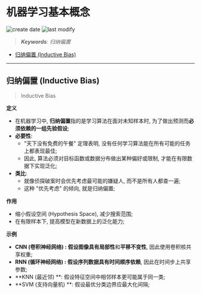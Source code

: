 机器学习基本概念
===
<!--START_SECTION:badge-->
![create date](https://img.shields.io/static/v1?label=create%20date&message=2025-09-03&label_color=gray&color=lightsteelblue&style=flat-square)
![last modify](https://img.shields.io/static/v1?label=last%20modify&message=2025-09-19%2004%3A11%3A35&label_color=gray&color=thistle&style=flat-square)
<!--END_SECTION:badge-->
<!--info
date: 2025-09-03 14:40:39
top: false
draft: false
hidden: true
level: 0
tags: [ml]
-->

<!--START_SECTION:keywords-->
> ***Keywords**: 归纳偏置*
<!--END_SECTION:keywords-->

<!--START_SECTION:paper_title-->
<!--END_SECTION:paper_title-->

<!--START_SECTION:toc-->
- [归纳偏置 (Inductive Bias)](#归纳偏置-inductive-bias)
<!--END_SECTION:toc-->

---

<!--START_SECTION:keyword-->
<!--keyword_info
name: 归纳偏置
-->
## 归纳偏置 (Inductive Bias)
> Inductive Bias
<!--END_SECTION:keyword-->

**定义**
- 在机器学习中, **归纳偏置**指的是学习算法在面对未知样本时, 为了做出预测而**必须依赖的一组先验假设**;
- **必要性**:
    - "天下没有免费的午餐" 定理表明, 没有任何学习算法能在所有可能的任务上都表现最佳;
    - 因此, 算法必须对目标函数或数据分布做出某种偏好或限制, 才能在有限数据下实现泛化;
- **类比**:
    - 就像侦探破案时会优先考虑最可能的嫌疑人, 而不是所有人都查一遍;
    - 这种 "优先考虑" 的倾向, 就是归纳偏置;

**作用**
- 缩小假设空间 (Hypothesis Space), 减少搜索范围;
- 在有限样本下, 提高模型在新数据上的泛化能力;

**示例**
- **CNN (卷积神经网络) **: 假设图像具有**局部性**和**平移不变性**, 因此使用卷积核共享权重;
- **RNN (循环神经网络) **: 假设序列数据具有**时间顺序依赖**, 因此在时间步上共享参数;
- **KNN (最近邻) **: 假设特征空间中相邻样本更可能属于同一类;
- **SVM (支持向量机) **: 假设最优分类边界应最大化间隔;
